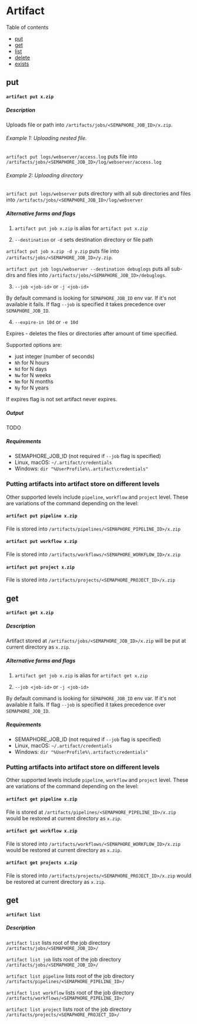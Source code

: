 # Artifact

Table of contents

- [put](#put)
- [get](#get)
- [list](#list)
- [delete](#delete)
- [exists](#exists)

## put

#### `artifact put x.zip`

##### Description

Uploads file or path into `/artifacts/jobs/<SEMAPHORE_JOB_ID>/x.zip`.

###### Example 1: Uploading nested file.

`artifact put logs/webserver/access.log` puts file into `/artifacts/jobs/<SEMAPHORE_JOB_ID>/log/webserver/access.log`

###### Example 2: Uploading directory

`artifact put logs/webserver` puts directory with all sub directories and files into `/artifacts/jobs/<SEMAPHORE_JOB_ID>/log/webserver`

##### Alternative forms and flags

1. `artifact put job x.zip` is alias for `artifact put x.zip`

2. `--destination` or `-d` sets destination directory or file path

`artifact put job x.zip -d y.zip` puts file into `/artifacts/jobs/<SEMAPHORE_JOB_ID>/y.zip`.

`artifact put job logs/webserver --destination debuglogs` puts all sub-dirs and files into `/artifacts/jobs/<SEMAPHORE_JOB_ID>/debuglogs`.

3. `--job <job-id>` or `-j <job-id>`

By default command is looking for `SEMAPHORE_JOB_ID` env var. If it's not available it fails. If flag `--job` is specified it takes precedence over `SEMAPHORE_JOB_ID`.

4. `--expire-in 10d` or `-e 10d`

Expires - deletes the files or directories after amount of time specified. 

Supported options are:
- just integer (number of seconds)
- `Nh` for N hours
- `Nd` for N days
- `Nw` for N weeks
- `Nm` for N months
- `Ny` for N years

If expires flag is not set artifact never expires.

##### Output

TODO

##### Requirements
- SEMAPHORE_JOB_ID (not required if `--job` flag is specified)
- Linux, macOS: `~/.artifact/credentials`
- Windows: `dir "%UserProfile%\.artifact\credentials"`

### Putting artifacts into artifact store on different levels

Other supported levels include `pipeline`, `workflow` and `project` level. These are variations of the command depending on the level:

#### `artifact put pipeline x.zip`

File is stored into `/artifacts/pipelines/<SEMAPHORE_PIPELINE_ID>/x.zip`

#### `artifact put workflow x.zip`

File is stored into `/artifacts/workflows/<SEMAPHORE_WORKFLOW_ID>/x.zip`

#### `artifact put project x.zip`

File is stored into `/artifacts/projects/<SEMAPHORE_PROJECT_ID>/x.zip`

## get

#### `artifact get x.zip`

##### Description

Artifact stored at `/artifacts/jobs/<SEMAPHORE_JOB_ID>/x.zip` will be put at current directory as `x.zip`.

##### Alternative forms and flags

1. `artifact get job x.zip` is alias for `artifact get x.zip`

2. `--job <job-id>` or `-j <job-id>`

By default command is looking for `SEMAPHORE_JOB_ID` env var. If it's not available it fails. If flag `--job` is specified it takes precedence over `SEMAPHORE_JOB_ID`.

##### Requirements
- SEMAPHORE_JOB_ID (not required if `--job` flag is specified)
- Linux, macOS: `~/.artifact/credentials`
- Windows: `dir "%UserProfile%\.artifact\credentials"`

### Putting artifacts into artifact store on different levels

Other supported levels include `pipeline`, `workflow` and `project` level. These are variations of the command depending on the level:

#### `artifact get pipeline x.zip`

File is stored at `/artifacts/pipelines/<SEMAPHORE_PIPELINE_ID>/x.zip` would be restored at current directory as `x.zip`.

#### `artifact get workflow x.zip`

File is stored into `/artifacts/workflows/<SEMAPHORE_WORKFLOW_ID>/x.zip` would be restored at current directory as `x.zip`.

#### `artifact get projects x.zip`

File is stored into `/artifacts/projects/<SEMAPHORE_PROJECT_ID>/x.zip` would be restored at current directory as `x.zip`.

## get

#### `artifact list`

##### Description

`artifact list` lists root of the job directory `/artifacts/jobs/<SEMAPHORE_JOB_ID>/`

`artifact list job` lists root of the job directory `/artifacts/jobs/<SEMAPHORE_JOB_ID>/`

`artifact list pipeline` lists root of the job directory `/artifacts/pipelines/<SEMAPHORE_PIPELINE_ID>/`

`artifact list workflow` lists root of the job directory `/artifacts/workflows/<SEMAPHORE_PIPELINE_ID>/`

`artifact list project` lists root of the job directory `/artifacts/projects/<SEMAPHORE_PROJECT_ID>/`
